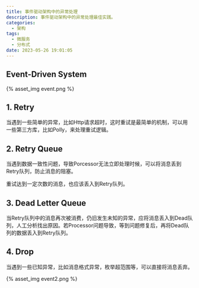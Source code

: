 ```yaml
---
title: 事件驱动架构中的异常处理
description: 事件驱动架构中的异常处理最佳实践。
categories:
  - 架构
tags:
  - 微服务
  - 分布式
date: 2023-05-26 19:01:05
---
```


## Event-Driven System

{% asset_img event.png %}

## 1. Retry

当遇到一些简单的异常，比如Http请求超时，这时重试是最简单的机制，可以用一些第三方库，比如Polly，来处理重试逻辑。

## 2. Retry Queue

当遇到数据一致性问题，导致Porcessor无法立即处理时候，可以将消息丢到Retry队列，防止消息的阻塞。

重试达到一定次数的消息，也应该丢入到Retry队列。

## 3. Dead Letter Queue

当Retry队列中的消息再次被消费，仍旧发生未知的异常，应将消息丢入到Dead队列，人工分析找出原因。若Processor问题导致，等到问题修复后，再将Dead队列的数据丢入到Retry队列。

## 4. Drop

当遇到一些已知异常，比如消息格式异常，枚举超范围等，可以直接将消息丢弃。

{% asset_img event2.png %}